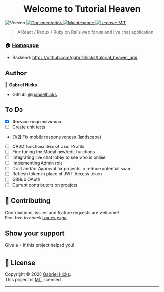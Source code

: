 <h1 align="center">Welcome to Tutorial Heaven</h1>
<p>
  <img alt="Version" src="https://img.shields.io/badge/version-0.1.0-blue.svg?cacheSeconds=2592000" />
  <a href="https://github.com/gabrielhicks/tutorial-heaven#readme" target="_blank">
    <img alt="Documentation" src="https://img.shields.io/badge/documentation-yes-brightgreen.svg" />
  </a>
  <a href="https://github.com/gabrielhicks/tutorial-heaven/graphs/commit-activity" target="_blank">
    <img alt="Maintenance" src="https://img.shields.io/badge/Maintained%3F-yes-green.svg" />
  </a>
  <a href="https://github.com/gabrielhicks/tutorial-heaven/blob/master/LICENSE" target="_blank">
    <img alt="License: MIT" src="https://img.shields.io/github/license/gabrielhicks/tutorial-heaven" />
  </a>
</p>

> A React / Redux / Ruby on Rails web forum and live chat application

### 🏠 [Homepage](https://tutorial-heaven.netlify.app/)
* Backend: https://github.com/gabrielhicks/tutorial_heaven_api/
## Author

👤 **Gabriel Hicks**

* Github: [@gabrielhicks](https://github.com/gabrielhicks)

## To Do
- [x] Browser responsiveness
- [ ] Create unit tests
- [1/2] Fix mobile responsiveness (landscape)
- [ ] CRUD functionalities of User Profile
- [ ] Fine tuning the Modal new/edit functions
- [ ] Integrating live chat lobby to see who is online
- [ ] Implementing Admin role
- [ ] Draft and/or Approval for projects to reduce potential spam
- [ ] Refresh token in place of JWT Access token
- [ ] GitHub OAuth
- [ ] Current contributors on proejcts

## 🤝 Contributing

Contributions, issues and feature requests are welcome!<br />Feel free to check [issues page](https://github.com/gabrielhicks/tutorial-heaven/issues).

## Show your support

Give a ⭐️ if this project helped you!

## 📝 License

Copyright © 2020 [Gabriel Hicks](https://github.com/gabrielhicks).<br />
This project is [MIT](https://github.com/gabrielhicks/tutorial-heaven/blob/master/LICENSE) licensed.

***
